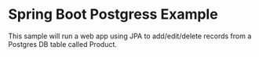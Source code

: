 # Spring Boot Postgress Example

This sample will run a web app using JPA to add/edit/delete records from a Postgres DB table called Product.
